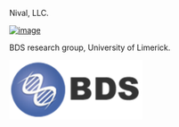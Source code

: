 Nival, LLC.

[![image](https://github.com/darian16/darian16/assets/18060324/79368812-01f7-4f34-aa5f-759ff5e4b3e9)](https://github.com/nivalcode)

BDS research group, University of Limerick.

[![image](https://github.com/bdsul/.github/blob/main/profile/bds_logo.png)](https://github.com/bdsul)
